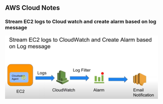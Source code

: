## AWS Cloud Notes

### Stream EC2 logs to Cloud watch and create alarm based on log message
![picture](images/stream-logs-cloud-watch-create-alarm-flow.jpg)